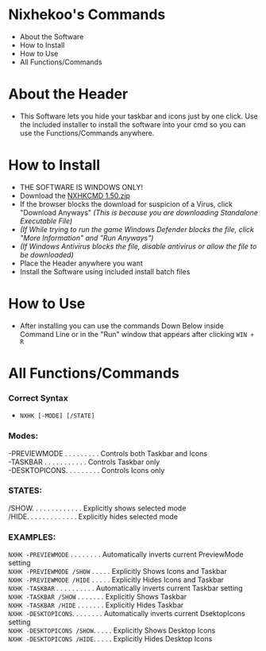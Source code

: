 # Nixhekoo's Commands
- About the Software <br>
- How to Install <br>
- How to Use <br>
- All Functions/Commands <br>

# About the Header
- This Software lets you hide your taskbar and icons just by one click. Use the included installer to install the software into your cmd so you can use the Functions/Commands anywhere.

# How to Install
- THE SOFTWARE IS WINDOWS ONLY!
- Download the [NXHKCMD 1.50.zip](https://github.com/Nixhekoo/NXHKCMD/raw/main/NXHKCMD%20Release%201.50.zip)
- If the browser blocks the download for suspicion of a Virus, click "Download Anyways" *(This is because you are downloading Standalone Executable File)*
- *(If While trying to run the game Windows Defender blocks the file, click "More Information" and "Run Anyways")*
- *(If Windows Antivirus blocks the file, disable antivirus or allow the file to be downloaded)*
- Place the Header anywhere you want
- Install the Software using included install batch files

# How to Use
- After installing you can use the commands Down Below inside Command Line or in the "Run" window that appears after clicking `WIN + R`

# All Functions/Commands
### Correct Syntax
- `NXHK [-MODE] [/STATE]`
### Modes:
-PREVIEWMODE . . . . . . . . . Controls both Taskbar and Icons <br>
-TASKBAR . . . . . . . . . . . Controls Taskbar only <br>
-DESKTOPICONS. . . . . . . . . Controls Icons only <br>
### STATES:
/SHOW. . . . . . . . . . . . . Explicitly shows selected mode <br>
/HIDE. . . . . . . . . . . . . Explicitly hides selected mode <br>
### EXAMPLES:
`NXHK -PREVIEWMODE` . . . . . . . . Automatically inverts current PreviewMode setting <br>
`NXHK -PREVIEWMODE /SHOW` . . . . . Explicitly Shows Icons and Taskbar <br>
`NXHK -PREVIEWMODE /HIDE` . . . . . Explicitly Hides Icons and Taskbar <br>
`NXHK -TASKBAR` . . . . . . . . . . Automatically inverts current Taskbar setting <br>
`NXHK -TASKBAR /SHOW` . . . . . . . Explicitly Shows Taskbar <br>
`NXHK -TASKBAR /HIDE` . . . . . . . Explicitly Hides Taskbar <br>
`NXHK -DESKTOPICONS`. . . . . . . . Automatically inverts current DsektopIcons setting <br>
`NXHK -DESKTOPICONS /SHOW`. . . . . Explicitly Shows Desktop Icons <br>
`NXHK -DESKTOPICONS /HIDE`. . . . . Explicitly Hides Desktop Icons <br>

